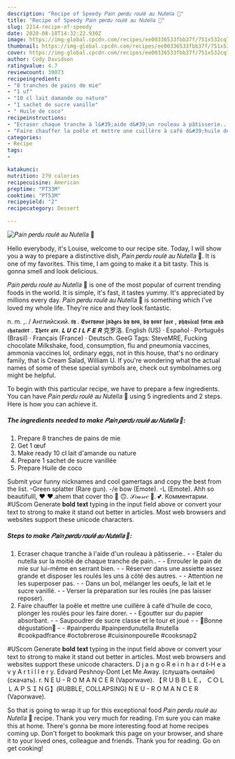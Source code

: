 ```yaml
---
description: "Recipe of Speedy 𝑃𝑎𝑖𝑛 𝑝𝑒𝑟𝑑𝑢 𝑟𝑜𝑢𝑙𝑒́ 𝑎𝑢 𝑁𝑢𝑡𝑒𝑙𝑙𝑎 🍫"
title: "Recipe of Speedy 𝑃𝑎𝑖𝑛 𝑝𝑒𝑟𝑑𝑢 𝑟𝑜𝑢𝑙𝑒́ 𝑎𝑢 𝑁𝑢𝑡𝑒𝑙𝑙𝑎 🍫"
slug: 2214-recipe-of-speedy
date: 2020-08-18T14:32:22.930Z
image: https://img-global.cpcdn.com/recipes/ee00336533fbb37f/751x532cq70/𝑃𝑎𝑖𝑛-𝑝𝑒𝑟𝑑𝑢-𝑟𝑜𝑢𝑙𝑒́-𝑎𝑢-𝑁𝑢𝑡𝑒𝑙𝑙𝑎-🍫-photo-principale-de-la-recette.jpg
thumbnail: https://img-global.cpcdn.com/recipes/ee00336533fbb37f/751x532cq70/𝑃𝑎𝑖𝑛-𝑝𝑒𝑟𝑑𝑢-𝑟𝑜𝑢𝑙𝑒́-𝑎𝑢-𝑁𝑢𝑡𝑒𝑙𝑙𝑎-🍫-photo-principale-de-la-recette.jpg
cover: https://img-global.cpcdn.com/recipes/ee00336533fbb37f/751x532cq70/𝑃𝑎𝑖𝑛-𝑝𝑒𝑟𝑑𝑢-𝑟𝑜𝑢𝑙𝑒́-𝑎𝑢-𝑁𝑢𝑡𝑒𝑙𝑙𝑎-🍫-photo-principale-de-la-recette.jpg
author: Cody Davidson
ratingvalue: 4.7
reviewcount: 39073
recipeingredient:
- "8 tranches de pains de mie"
- "1 uf"
- "10 cl lait damande ou nature"
- "1 sachet de sucre vanille"
- " Huile de coco"
recipeinstructions:
- "Ecraser chaque tranche à l&#39;aide d&#39;un rouleau à pâtisserie..  Etaler du nutella sur la moitié de chaque tranche de pain..  Enrouler le pain de mie sur lui-même en serrant bien.  Réserver dans une assiette assez grande et disposer les roulés les uns à côté des autres.  Attention ne les superposer pas.  Dans un bol, mélanger les oeufs, le lait et le sucre vanillé.  Verser la préparation sur les roulés (ne pas laisser reposer)."
- "Faire chauffer la poêle et mettre une cuillère à café d&#39;huile de coco, plonger les roulés pour les faire dorer.  Egoutter sur du papier absorbant.  Saupoudrer de sucre classe et le tour et joué   🌸Bonne dégustation🌸  #painperdu #painperdunutella #nutella #cookpadfrance #octobrerose #cuisinonpourelle #cooksnap2"
categories:
- Recipe
tags:
- 

katakunci:  
nutrition: 279 calories
recipecuisine: American
preptime: "PT33M"
cooktime: "PT53M"
recipeyield: "2"
recipecategory: Dessert

---
```



![𝑃𝑎𝑖𝑛 𝑝𝑒𝑟𝑑𝑢 𝑟𝑜𝑢𝑙𝑒́ 𝑎𝑢 𝑁𝑢𝑡𝑒𝑙𝑙𝑎 🍫](https://img-global.cpcdn.com/recipes/ee00336533fbb37f/751x532cq70/𝑃𝑎𝑖𝑛-𝑝𝑒𝑟𝑑𝑢-𝑟𝑜𝑢𝑙𝑒́-𝑎𝑢-𝑁𝑢𝑡𝑒𝑙𝑙𝑎-🍫-photo-principale-de-la-recette.jpg)

Hello everybody, it's Louise, welcome to our recipe site. Today, I will show you a way to prepare a distinctive dish, 𝑃𝑎𝑖𝑛 𝑝𝑒𝑟𝑑𝑢 𝑟𝑜𝑢𝑙𝑒́ 𝑎𝑢 𝑁𝑢𝑡𝑒𝑙𝑙𝑎 🍫. It is one of my favorites. This time, I am going to make it a bit tasty. This is gonna smell and look delicious.

𝑃𝑎𝑖𝑛 𝑝𝑒𝑟𝑑𝑢 𝑟𝑜𝑢𝑙𝑒́ 𝑎𝑢 𝑁𝑢𝑡𝑒𝑙𝑙𝑎 🍫 is one of the most popular of current trending foods in the world. It is simple, it's fast, it tastes yummy. It's appreciated by millions every day. 𝑃𝑎𝑖𝑛 𝑝𝑒𝑟𝑑𝑢 𝑟𝑜𝑢𝑙𝑒́ 𝑎𝑢 𝑁𝑢𝑡𝑒𝑙𝑙𝑎 🍫 is something which I've loved my whole life. They're nice and they look fantastic.

n. m. ,. / Английский. 𝖙𝖞 . 𝕰𝖛𝖊𝖗𝖞𝖔𝖓𝖊 𝖏𝖚𝖉𝖌𝖊𝖘 𝖇𝖞 𝖞𝖔𝖚, 𝖇𝖞 𝖞𝖔𝖚𝖗 𝖋𝖆𝖈𝖊 , 𝖕𝖍𝖞𝖘𝖎𝖈𝖆𝖑 𝖋𝖔𝖗𝖒 𝖆𝖓𝖉 𝖈𝖍𝖆𝖗𝖆𝖈𝖙𝖊𝖗 . 𝕿𝖍𝖊𝖗𝖊 𝖆𝖗𝖊. 𝙇 𝙐 𝘾 𝙄 𝙇 𝙁 𝙀 𝙍 克罗洛. English (US) · Español · Português (Brasil) · Français (France) · Deutsch. GeeG Tags: SteveMRE, Fucking chocolate Milkshake, food, consumption, flu and pneumonia vaccines, ammonia vaccines lol, ordinary eggs, not in this house, that&#39;s no ordinary family, that is Cream Salad, William U. If you&#39;re wondering what the actual names of some of these special symbols are, check out symbolnames.org might be helpful.


To begin with this particular recipe, we have to prepare a few ingredients. You can have 𝑃𝑎𝑖𝑛 𝑝𝑒𝑟𝑑𝑢 𝑟𝑜𝑢𝑙𝑒́ 𝑎𝑢 𝑁𝑢𝑡𝑒𝑙𝑙𝑎 🍫 using 5 ingredients and 2 steps. Here is how you can achieve it.

<!--inarticleads1-->

##### The ingredients needed to make 𝑃𝑎𝑖𝑛 𝑝𝑒𝑟𝑑𝑢 𝑟𝑜𝑢𝑙𝑒́ 𝑎𝑢 𝑁𝑢𝑡𝑒𝑙𝑙𝑎 🍫:

1. Prepare 8 tranches de pains de mie
1. Get 1 œuf
1. Make ready 10 cl lait d&#39;amande ou nature
1. Prepare 1 sachet de sucre vanillée
1. Prepare  Huile de coco


Submit your funny nicknames and cool gamertags and copy the best from the list. -Green splatter (Rare gun). -/e bow (Emote). -L (Emote). Ahh so beautifulll, :heart: :heart:.ahem that cover tho :new_moon_with_face: 🙃. 𝒮𝑜𝓊𝓇𝒸𝑒 🍡. 💕. Комментарии. #UScom Generate 𝐛𝐨𝐥𝐝 𝐭𝐞𝐱𝐭 typing in the input field above or convert your text to strong to make it stand out better in articles. Most web browsers and websites support these unicode characters. 

<!--inarticleads2-->

##### Steps to make 𝑃𝑎𝑖𝑛 𝑝𝑒𝑟𝑑𝑢 𝑟𝑜𝑢𝑙𝑒́ 𝑎𝑢 𝑁𝑢𝑡𝑒𝑙𝑙𝑎 🍫:

1. Ecraser chaque tranche à l&#39;aide d&#39;un rouleau à pâtisserie.. -  - Etaler du nutella sur la moitié de chaque tranche de pain.. -  - Enrouler le pain de mie sur lui-même en serrant bien. -  - Réserver dans une assiette assez grande et disposer les roulés les uns à côté des autres. -  - Attention ne les superposer pas. -  - Dans un bol, mélanger les oeufs, le lait et le sucre vanillé. -  - Verser la préparation sur les roulés (ne pas laisser reposer).
1. Faire chauffer la poêle et mettre une cuillère à café d&#39;huile de coco, plonger les roulés pour les faire dorer. -  - Egoutter sur du papier absorbant. -  - Saupoudrer de sucre classe et le tour et joué  -  - 🌸Bonne dégustation🌸 -  - #painperdu #painperdunutella #nutella #cookpadfrance #octobrerose #cuisinonpourelle #cooksnap2


#UScom Generate 𝐛𝐨𝐥𝐝 𝐭𝐞𝐱𝐭 typing in the input field above or convert your text to strong to make it stand out better in articles. Most web browsers and websites support these unicode characters. D j a n g o R e i n h a r d t-H e a v y A r t i l l e r y. Edvard Peshnoy-Dont Let Me Away. (слушать онлайн) (скачать). r. N E U - R O M A N C E R (Vaporwave). 【ＲＵＢＢＬＥ， ＣＯＬＬＡＰＳＩＮＧ】(RUBBLE, COLLAPSING) N E U - R O M A N C E R (Vaporwave). 

So that is going to wrap it up for this exceptional food 𝑃𝑎𝑖𝑛 𝑝𝑒𝑟𝑑𝑢 𝑟𝑜𝑢𝑙𝑒́ 𝑎𝑢 𝑁𝑢𝑡𝑒𝑙𝑙𝑎 🍫 recipe. Thank you very much for reading. I'm sure you can make this at home. There's gonna be more interesting food at home recipes coming up. Don't forget to bookmark this page on your browser, and share it to your loved ones, colleague and friends. Thank you for reading. Go on get cooking!
